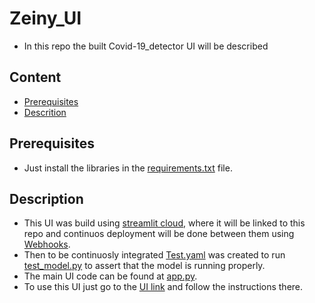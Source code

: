 # Zeiny_UI
- In this repo the built Covid-19_detector UI will be described

## Content
- [Prerequisites](#prerequisites)
- [Descrition](#description)

## Prerequisites
- Just install the libraries in the [requirements.txt](requirements.txt) file.

## Description
- This UI was build using [streamlit cloud](https://share.streamlit.io/), where it will be linked to this repo and continuos deployment will be done between them using [Webhooks](https://github.com/Zeiny96/Zeiny_MLOPS/settings/hooks/366762329).
- Then to be continuosly integrated [Test.yaml](.github/workflows/Test_CI.yaml) was created to run [test_model.py](test/test_model.py) to assert that the model is running properly.
- The main UI code can be found at [app.py](app.py).
- To use this UI just go to the [UI link](https://zeiny96-zeiny-mlops-app-ui-36ebwy.streamlitapp.com/) and follow the instructions there.
